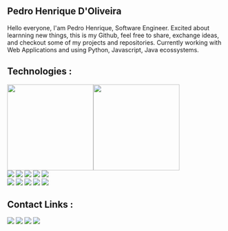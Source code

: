 ## Pedro Henrique D'Oliveira

Hello everyone, I'am Pedro Henrique, Software Engineer. Excited about learnning new things, this is my Github, feel free to share, exchange ideas, and checkout some of my projects and repositories. Currently working with Web Applications and using Python, Javascript, Java ecossystems.

## Technologies :

<div style="display:flex;flex-direction=row;justify-content=space-between;">
  <img height="200em" src="https://github-readme-stats.vercel.app/api?username=phedrohenriique&show_icons=true&theme=dracula&count_private=true" />   
  <img height="200em" src="https://github-readme-stats.vercel.app/api/top-langs/?username=phedrohenriique&show_icons=true&theme=dracula&count_private=true" />
</div>

<div>
  <img src="https://img.shields.io/badge/Python-3776AB?style=for-the-badge&logo=python&logoColor=white">
  <img src="https://img.shields.io/badge/JavaScript-3776AB?style=for-the-badge&logo=javascript&logoColor=white">
  <img src="https://img.shields.io/badge/TypeScript-3776AB?style=for-the-badge&logo=typescript&logoColor=white">
  <img src="https://img.shields.io/badge/HTML-3776AB?style=for-the-badge&logo=html5&logoColor=white">
  <img src="https://img.shields.io/badge/CSS-3776AB?&style=for-the-badge&logo=css3&logoColor=white">
</div>
<div>
  <img src="https://img.shields.io/badge/Node.js-3776AB?style=for-the-badge&logo=node.js&logoColor=white">
  <img src="https://img.shields.io/badge/Express.js-3776AB?style=for-the-badge">
  <img src="https://img.shields.io/badge/React-3776AB?style=for-the-badge&logo=react&logoColor=white">
  <img src="https://img.shields.io/badge/PostgreSQL-3776AB?style=for-the-badge&logo=postgresql&logoColor=white">
  <img src="https://img.shields.io/badge/Heroku-3776AB?style=for-the-badge&logo=heroku&logoColor=white">
</div>

## Contact Links :

<div>
<img src="https://img.shields.io/badge/Gmail-D14836?style=for-the-badge&logo=gmail&logoColor=white">
<a href="https://wa.me/5571999446319"><img src="https://img.shields.io/badge/WhatsApp-25D366?style=for-the-badge&logo=whatsapp&logoColor=white"></a>
<a href="https://www.linkedin.com/in/pedro-henrique-fonseca-d-oliveira/"><img src="https://img.shields.io/badge/LinkedIn-0077B5?style=for-the-badge&logo=linkedin&logoColor=white"></a>
<a href="https://www.instagram.com/phedro_henriique/"><img src="https://img.shields.io/badge/Instagram-E4405F?style=for-the-badge&logo=instagram&logoColor=white"></a>

</div>
